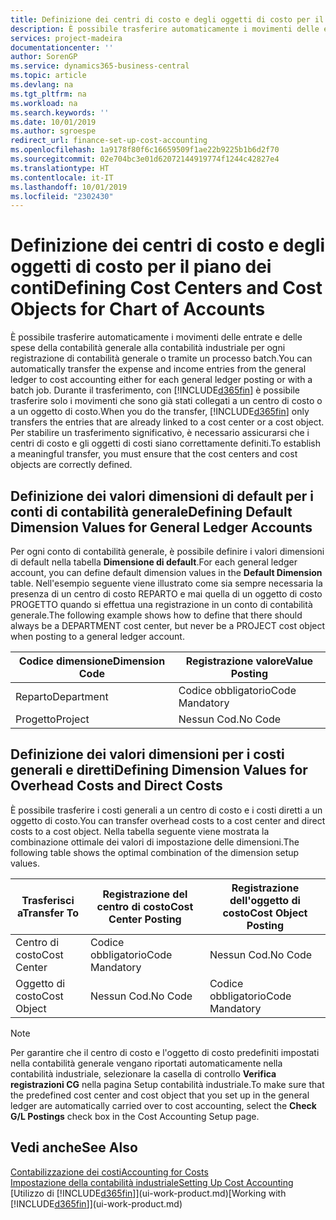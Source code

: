 ```yaml
---
title: Definizione dei centri di costo e degli oggetti di costo per il piano dei conti | Microsoft Docs
description: È possibile trasferire automaticamente i movimenti delle entrate e delle spese della contabilità generale alla contabilità industriale per ogni registrazione di contabilità generale o tramite un processo batch. Durante il trasferimento, il sistema trasferisce solo i movimenti che sono già stati collegati a un centro di costo o a un oggetto di costo. Per stabilire un trasferimento significativo, è necessario assicurarsi che i centri di costo e gli oggetti di costi siano correttamente definiti.
services: project-madeira
documentationcenter: ''
author: SorenGP
ms.service: dynamics365-business-central
ms.topic: article
ms.devlang: na
ms.tgt_pltfrm: na
ms.workload: na
ms.search.keywords: ''
ms.date: 10/01/2019
ms.author: sgroespe
redirect_url: finance-set-up-cost-accounting
ms.openlocfilehash: 1a9178f80f6c16659509f1ae22b9225b1b6d2f70
ms.sourcegitcommit: 02e704bc3e01d62072144919774f1244c42827e4
ms.translationtype: HT
ms.contentlocale: it-IT
ms.lasthandoff: 10/01/2019
ms.locfileid: "2302430"
---
```

# <a name="defining-cost-centers-and-cost-objects-for-chart-of-accounts"></a><span data-ttu-id="cedfb-105">Definizione dei centri di costo e degli oggetti di costo per il piano dei conti</span><span class="sxs-lookup"><span data-stu-id="cedfb-105">Defining Cost Centers and Cost Objects for Chart of Accounts</span></span>
<span data-ttu-id="cedfb-106">È possibile trasferire automaticamente i movimenti delle entrate e delle spese della contabilità generale alla contabilità industriale per ogni registrazione di contabilità generale o tramite un processo batch.</span><span class="sxs-lookup"><span data-stu-id="cedfb-106">You can automatically transfer the expense and income entries from the general ledger to cost accounting either for each general ledger posting or with a batch job.</span></span> <span data-ttu-id="cedfb-107">Durante il trasferimento, con [!INCLUDE[d365fin](includes/d365fin_md.md)] è possibile trasferire solo i movimenti che sono già stati collegati a un centro di costo o a un oggetto di costo.</span><span class="sxs-lookup"><span data-stu-id="cedfb-107">When you do the transfer, [!INCLUDE[d365fin](includes/d365fin_md.md)] only transfers the entries that are already linked to a cost center or a cost object.</span></span> <span data-ttu-id="cedfb-108">Per stabilire un trasferimento significativo, è necessario assicurarsi che i centri di costo e gli oggetti di costi siano correttamente definiti.</span><span class="sxs-lookup"><span data-stu-id="cedfb-108">To establish a meaningful transfer, you must ensure that the cost centers and cost objects are correctly defined.</span></span>  

## <a name="defining-default-dimension-values-for-general-ledger-accounts"></a><span data-ttu-id="cedfb-109">Definizione dei valori dimensioni di default per i conti di contabilità generale</span><span class="sxs-lookup"><span data-stu-id="cedfb-109">Defining Default Dimension Values for General Ledger Accounts</span></span>  
<span data-ttu-id="cedfb-110">Per ogni conto di contabilità generale, è possibile definire i valori dimensioni di default nella tabella **Dimensione di default**.</span><span class="sxs-lookup"><span data-stu-id="cedfb-110">For each general ledger account, you can define default dimension values in the **Default Dimension** table.</span></span> <span data-ttu-id="cedfb-111">Nell'esempio seguente viene illustrato come sia sempre necessaria la presenza di un centro di costo REPARTO e mai quella di un oggetto di costo PROGETTO quando si effettua una registrazione in un conto di contabilità generale.</span><span class="sxs-lookup"><span data-stu-id="cedfb-111">The following example shows how to define that there should always be a DEPARTMENT cost center, but never be a PROJECT cost object when posting to a general ledger account.</span></span>  

|<span data-ttu-id="cedfb-112">**Codice dimensione**</span><span class="sxs-lookup"><span data-stu-id="cedfb-112">**Dimension Code**</span></span>|<span data-ttu-id="cedfb-113">**Registrazione valore**</span><span class="sxs-lookup"><span data-stu-id="cedfb-113">**Value Posting**</span></span>|  
|------------------------------------------|-----------------------------------------|  
|<span data-ttu-id="cedfb-114">Reparto</span><span class="sxs-lookup"><span data-stu-id="cedfb-114">Department</span></span>|<span data-ttu-id="cedfb-115">Codice obbligatorio</span><span class="sxs-lookup"><span data-stu-id="cedfb-115">Code Mandatory</span></span>|  
|<span data-ttu-id="cedfb-116">Progetto</span><span class="sxs-lookup"><span data-stu-id="cedfb-116">Project</span></span>|<span data-ttu-id="cedfb-117">Nessun Cod.</span><span class="sxs-lookup"><span data-stu-id="cedfb-117">No Code</span></span>|  

## <a name="defining-dimension-values-for-overhead-costs-and-direct-costs"></a><span data-ttu-id="cedfb-118">Definizione dei valori dimensioni per i costi generali e diretti</span><span class="sxs-lookup"><span data-stu-id="cedfb-118">Defining Dimension Values for Overhead Costs and Direct Costs</span></span>  
 <span data-ttu-id="cedfb-119">È possibile trasferire i costi generali a un centro di costo e i costi diretti a un oggetto di costo.</span><span class="sxs-lookup"><span data-stu-id="cedfb-119">You can transfer overhead costs to a cost center and direct costs to a cost object.</span></span> <span data-ttu-id="cedfb-120">Nella tabella seguente viene mostrata la combinazione ottimale dei valori di impostazione delle dimensioni.</span><span class="sxs-lookup"><span data-stu-id="cedfb-120">The following table shows the optimal combination of the dimension setup values.</span></span>  

|<span data-ttu-id="cedfb-121">Trasferisci a</span><span class="sxs-lookup"><span data-stu-id="cedfb-121">Transfer To</span></span>|<span data-ttu-id="cedfb-122">Registrazione del centro di costo</span><span class="sxs-lookup"><span data-stu-id="cedfb-122">Cost Center Posting</span></span>|<span data-ttu-id="cedfb-123">Registrazione dell'oggetto di costo</span><span class="sxs-lookup"><span data-stu-id="cedfb-123">Cost Object Posting</span></span>|  
|-----------------|-------------------------|-------------------------|  
|<span data-ttu-id="cedfb-124">Centro di costo</span><span class="sxs-lookup"><span data-stu-id="cedfb-124">Cost Center</span></span>|<span data-ttu-id="cedfb-125">Codice obbligatorio</span><span class="sxs-lookup"><span data-stu-id="cedfb-125">Code Mandatory</span></span>|<span data-ttu-id="cedfb-126">Nessun Cod.</span><span class="sxs-lookup"><span data-stu-id="cedfb-126">No Code</span></span>|  
|<span data-ttu-id="cedfb-127">Oggetto di costo</span><span class="sxs-lookup"><span data-stu-id="cedfb-127">Cost Object</span></span>|<span data-ttu-id="cedfb-128">Nessun Cod.</span><span class="sxs-lookup"><span data-stu-id="cedfb-128">No Code</span></span>|<span data-ttu-id="cedfb-129">Codice obbligatorio</span><span class="sxs-lookup"><span data-stu-id="cedfb-129">Code Mandatory</span></span>|  

> [!NOTE]  
>  <span data-ttu-id="cedfb-130">Per garantire che il centro di costo e l'oggetto di costo predefiniti impostati nella contabilità generale vengano riportati automaticamente nella contabilità industriale, selezionare la casella di controllo **Verifica registrazioni CG** nella pagina Setup contabilità industriale.</span><span class="sxs-lookup"><span data-stu-id="cedfb-130">To make sure that the predefined cost center and cost object that you set up in the general ledger are automatically carried over to cost accounting, select the **Check G/L Postings** check box in the Cost Accounting Setup page.</span></span>  

## <a name="see-also"></a><span data-ttu-id="cedfb-131">Vedi anche</span><span class="sxs-lookup"><span data-stu-id="cedfb-131">See Also</span></span>  
[<span data-ttu-id="cedfb-132">Contabilizzazione dei costi</span><span class="sxs-lookup"><span data-stu-id="cedfb-132">Accounting for Costs</span></span>](finance-manage-cost-accounting.md)  
[<span data-ttu-id="cedfb-133">Impostazione della contabilità industriale</span><span class="sxs-lookup"><span data-stu-id="cedfb-133">Setting Up Cost Accounting</span></span>](finance-set-up-cost-accounting.md)  
<span data-ttu-id="cedfb-134">[Utilizzo di [!INCLUDE[d365fin](includes/d365fin_md.md)]](ui-work-product.md)</span><span class="sxs-lookup"><span data-stu-id="cedfb-134">[Working with [!INCLUDE[d365fin](includes/d365fin_md.md)]](ui-work-product.md)</span></span>
